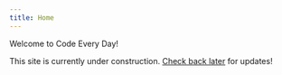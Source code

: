 ```yaml
---
title: Home
---
```


Welcome to Code Every Day!

This site is currently under construction. [Check back later](https://github.com/nic-hartley/ced) for updates!
